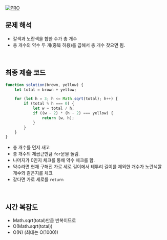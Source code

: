 [![PRO]][Link]

## 문제 해석

- 갈색과 노란색을 합한 수가 총 개수
- 총 개수의 약수 두 개(중복 허용)를 곱해서 총 개수 찾으면 됨.

<br/>

## 최종 제출 코드

```javascript
function solution(brown, yellow) {
    let total = brown + yellow;

    for (let h = 3; h <= Math.sqrt(total); h++) {
        if (total % h === 0) {
            let w = total / h;
            if ((w - 2) * (h - 2) === yellow) {
                return [w, h];
            }
        }
    }
}
```

- 총 개수를 먼저 새고
- 총 개수의 제곱근만큼 `for`문을 돌림. 
- 나머지가 0인지 체크를 통해 약수 체크를 함.
- 약수라면 현재 구해진 가로 세로 길이에서 테투리 길이를 제외한 개수가 노란색깔 개수와 같은지를 체크
- 같다면 가로 세로를 `return`

<br/>

## 시간 복잡도

- Math.sqrt(total)만큼 반복이므로
- O(Math.sqrt(total)) 
- O(N)  (최대는 O(1000))

<!---------------------------------------------------------------------------->

[PRO]: https://github.com/GoSSaChin/algorithm-js/assets/107768516/67c43b52-bc3f-4571-a249-5519021afbb0
[Link]: https://school.programmers.co.kr/learn/courses/30/lessons/42842
